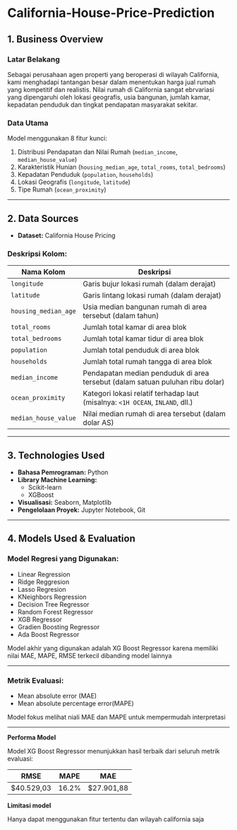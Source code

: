 # California-House-Price-Prediction

## 1. Business Overview

### Latar Belakang
Sebagai perusahaan agen properti yang beroperasi di wilayah California, kami menghadapi tantangan besar dalam menentukan harga jual rumah yang kompetitif dan realistis. Nilai rumah di California sangat ebrvariasi yang dipengaruhi oleh lokasi geografis, usia bangunan, jumlah kamar, kepadatan penduduk dan tingkat pendapatan masyarakat sekitar.

### Data Utama
Model menggunakan 8 fitur kunci:
1. Distribusi Pendapatan dan Nilai Rumah (`median_income`, `median_house_value`)
2. Karakteristik Hunian (`housing_median_age`, `total_rooms`, `total_bedrooms`)
3. Kepadatan Penduduk (`population`, `households`)
4. Lokasi Geografis (`longitude`, `latitude`)
5. Tipe Rumah (`ocean_proximity`)


---

## 2. Data Sources

- **Dataset:** California House Pricing

### Deskripsi Kolom:


| Nama Kolom           | Deskripsi                                                                     |
| -------------------- | ----------------------------------------------------------------------------- |
| `longitude`          | Garis bujur lokasi rumah (dalam derajat)                                      |
| `latitude`           | Garis lintang lokasi rumah (dalam derajat)                                    |
| `housing_median_age` | Usia median bangunan rumah di area tersebut (dalam tahun)                     |
| `total_rooms`        | Jumlah total kamar di area blok                                               |
| `total_bedrooms`     | Jumlah total kamar tidur di area blok                                         |
| `population`         | Jumlah total penduduk di area blok                                            |
| `households`         | Jumlah total rumah tangga di area blok                                        |
| `median_income`      | Pendapatan median penduduk di area tersebut (dalam satuan puluhan ribu dolar) |
| `ocean_proximity`    | Kategori lokasi relatif terhadap laut (misalnya: `<1H OCEAN`, `INLAND`, dll.) |
| `median_house_value` | Nilai median rumah di area tersebut (dalam dolar AS)                          |
---

## 3. Technologies Used

- **Bahasa Pemrograman:** Python
- **Library Machine Learning:**  
  - Scikit-learn  
  - XGBoost  
- **Visualisasi:** Seaborn, Matplotlib
- **Pengelolaan Proyek:** Jupyter Notebook, Git

---

## 4. Models Used & Evaluation

### Model Regresi yang Digunakan:

- Linear Regression  
- Ridge Reggresion
- Lasso Regresion
- KNeighbors Regression
- Decision Tree Regressor
- Random Forest Regressor
- XGB Regressor
- Gradien Boosting Regressor
- Ada Boost Regressor

Model akhir yang digunakan adalah XG Boost Regressor karena memiliki nilai MAE, MAPE, RMSE terkecil dibanding model lainnya

---
### Metrik Evaluasi:

- Mean absolute error (MAE) 
- Mean absolute percentage error(MAPE)

Model fokus melihat niali MAE dan MAPE untuk mempermudah interpretasi

---
**Performa Model**

Model XG Boost Regressor menunjukkan hasil terbaik dari seluruh metrik evaluasi:

| RMSE       | MAPE         | MAE          |
|--------------|---------------|---------------|
| $40.529,03          | 16.2%     | $27.901,88     |


**Limitasi model**

Hanya dapat menggunakan fitur tertentu dan wilayah california saja
